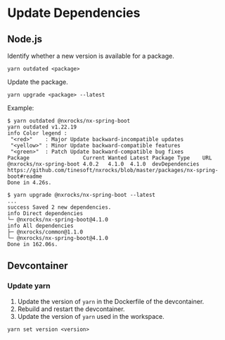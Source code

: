 # Update Dependencies

## Node.js

Identify whether a new version is available for a package.

```console
yarn outdated <package>
```

Update the package.

```console
yarn upgrade <package> --latest
```

Example:

```console
$ yarn outdated @nxrocks/nx-spring-boot
yarn outdated v1.22.19
info Color legend :
 "<red>"    : Major Update backward-incompatible updates
 "<yellow>" : Minor Update backward-compatible features
 "<green>"  : Patch Update backward-compatible bug fixes
Package                 Current Wanted Latest Package Type    URL
@nxrocks/nx-spring-boot 4.0.2   4.1.0  4.1.0  devDependencies https://github.com/tinesoft/nxrocks/blob/master/packages/nx-spring-boot#readme
Done in 4.26s.

$ yarn upgrade @nxrocks/nx-spring-boot --latest
...
success Saved 2 new dependencies.
info Direct dependencies
└─ @nxrocks/nx-spring-boot@4.1.0
info All dependencies
├─ @nxrocks/common@1.1.0
└─ @nxrocks/nx-spring-boot@4.1.0
Done in 162.06s.
```

## Devcontainer

### Update yarn

1. Update the version of `yarn` in the Dockerfile of the devcontainer.
2. Rebuild and restart the devcontainer.
3. Update the version of `yarn` used in the workspace.
```console
yarn set version <version>
```